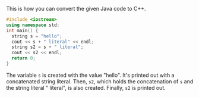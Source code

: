 This is how you can convert the given Java code to C++.

```cpp
#include <iostream>
using namespace std;
int main() {
  string s = "hello";
  cout << s + " literal" << endl;
  string s2 = s + " literal";
  cout << s2 << endl;
  return 0;
}
```
The variable `s` is created with the value "hello". It's printed out with a concatenated string literal. Then, `s2`, which holds the concatenation of `s` and the string literal " literal", is also created. Finally, `s2` is printed out.
